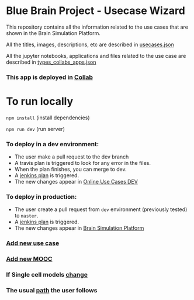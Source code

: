 # Blue Brain Project - Usecase Wizard
This repository contains all the information related to the use cases that are shown in the Brain Simulation Platform.

All the titles, images, descriptions, etc are described in [usecases.json](/src/assets/config_files/usecases.json)

All the jupyter notebooks, applications and files related to the use case are described in [types_collabs_apps.json](/src/assets/config_files/types_collabs_apps.json)

### This app is deployed in [Collab](https://collab.humanbrainproject.eu/#/collab/1655/nav/66850)

# To run locally
``` npm install ``` (install dependencies)

``` npm run dev ``` (run server)

### To deploy in a dev environment:
* The user make a pull request to the dev branch
* A travis plan is triggered to look for any error in the files.
* When the plan finishes, you can merge to dev.
* A [jenkins plan](https://bbpcode.epfl.ch/ci/job/nse.usecases-wizard.github/) is triggered.
* The new changes appear in [Online Use Cases DEV](https://collab.humanbrainproject.eu/#/collab/8444/nav/64015)

### To deploy in production: 
* The user create a pull request from `dev` environment (previously tested) to `master`.
* A [jenkins plan](https://bbpcode.epfl.ch/ci/job/nse.usecases-wizard/) is triggered.
* The new changes appear in [Brain Simulation Platform](https://collab.humanbrainproject.eu/#/collab/1655/nav/28538)

### [Add new use case](/documentation/add_new_usecase.md)

### [Add new MOOC](/documentation/add_new_mooc.md)

### If Single cell models [change](/documentation/single_cell_model_change.md)

### The usual [path](/documentation/usual_path.md) the user follows
